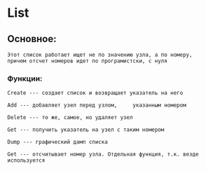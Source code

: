 # List
    
## Основное: 
    Этот список работает ищет не по значению узла, а по номеру, 
    причем отсчет номеров идет по програмистски, с нуля

### Функции:
    Create --- создает список и возвращает указатель на него 
    
    Add --- добавляет узел перед узлом,     указанным номером

    Delete --- то же, самое, но удаляет узел 
    
    Get --- получить указатель на узел с таким номером 

    Dump --- графический дамп списка

    Get --- отсчитывает номер узла. Отдельная функция, т.к. везде используется 
